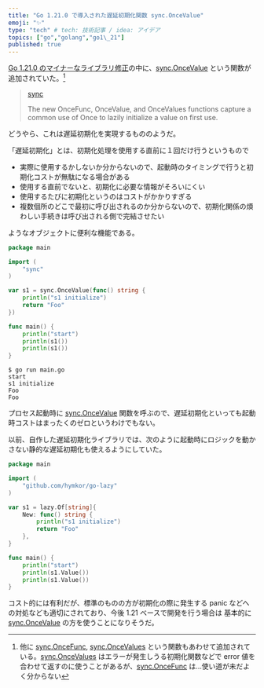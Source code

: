 ```yaml
---
title: "Go 1.21.0 で導入された遅延初期化関数 sync.OnceValue"
emoji: "✨"
type: "tech" # tech: 技術記事 / idea: アイデア
topics: ["go","golang","go1\_21"]
published: true
---
```

[Go 1.21.0 のマイナーなライブラリ修正](https://go.dev/doc/go1.21#minor_library_changes)の中に、[sync.OnceValue] という関数が追加されていた。[^etc]

[^etc]: 他に [sync.OnceFunc], [sync.OnceValues] という関数もあわせて追加されている。[sync.OnceValues] はエラーが発生しうる初期化関数などで error 値を合わせて返すのに使うことがあるが、[sync.OnceFunc] は…使い道が未だよく分からない

[sync.onceFunc]: https://pkg.go.dev/sync@go1.21.0#OnceFunc
[sync.OnceValue]: https://pkg.go.dev/sync@go1.21.0#OnceValue
[sync.onceValues]: https://pkg.go.dev/sync@go1.21.0#OnceValues

> [sync](https://go.dev/pkg/sync/)  
>
> The new OnceFunc, OnceValue, and OnceValues functions capture a common use of Once to lazily initialize a value on first use.

どうやら、これは遅延初期化を実現するもののようだ。

「遅延初期化」とは、初期化処理を使用する直前に１回だけ行うというもので

- 実際に使用するかしないか分からないので、起動時のタイミングで行うと初期化コストが無駄になる場合がある
- 使用する直前でないと、初期化に必要な情報がそろいにくい
- 使用するたびに初期化というのはコストがかかりすぎる
- 複数個所のどこで最初に呼び出されるのか分からないので、初期化関係の煩わしい手続きは呼び出される側で完結させたい

ようなオブジェクトに便利な機能である。

```go
package main

import (
    "sync"
)

var s1 = sync.OnceValue(func() string {
    println("s1 initialize")
    return "Foo"
})

func main() {
    println("start")
    println(s1())
    println(s1())
}
```

```shell
$ go run main.go
start
s1 initialize
Foo
Foo
```

プロセス起動時に [sync.OnceValue] 関数を呼ぶので、遅延初期化といっても起動時コストはまったくのゼロというわけでもない。

以前、自作した遅延初期化ライブラリでは、次のように起動時にロジックを動かさない静的な遅延初期化も使えるようにしていた。

```go
package main

import (
    "github.com/hymkor/go-lazy"
)

var s1 = lazy.Of[string]{
    New: func() string {
        println("s1 initialize")
        return "Foo"
    },
}

func main() {
    println("start")
    println(s1.Value())
    println(s1.Value())
}
```

コスト的には有利だが、標準のものの方が初期化の際に発生する panic などへの対処なども適切にされており、今後 1.21 ベースで開発を行う場合は 基本的に [sync.OnceValue] の方を使うことになりそうだ。
